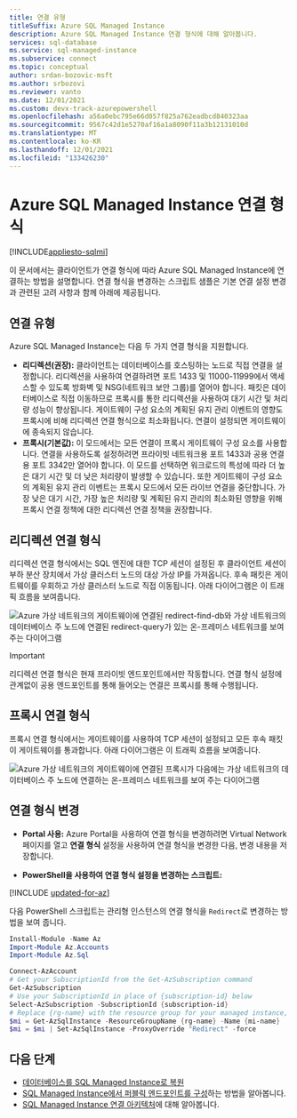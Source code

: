 ```yaml
---
title: 연결 유형
titleSuffix: Azure SQL Managed Instance
description: Azure SQL Managed Instance 연결 형식에 대해 알아봅니다.
services: sql-database
ms.service: sql-managed-instance
ms.subservice: connect
ms.topic: conceptual
author: srdan-bozovic-msft
ms.author: srbozovi
ms.reviewer: vanto
ms.date: 12/01/2021
ms.custom: devx-track-azurepowershell
ms.openlocfilehash: a56a0ebc795e66d057f825a762eadbcd840323aa
ms.sourcegitcommit: 9567c42d1e5270af16a1a8090f11a3b12131010d
ms.translationtype: MT
ms.contentlocale: ko-KR
ms.lasthandoff: 12/01/2021
ms.locfileid: "133426230"
---
```

# <a name="azure-sql-managed-instance-connection-types"></a>Azure SQL Managed Instance 연결 형식
[!INCLUDE[appliesto-sqlmi](../includes/appliesto-sqlmi.md)]

이 문서에서는 클라이언트가 연결 형식에 따라 Azure SQL Managed Instance에 연결하는 방법을 설명합니다. 연결 형식을 변경하는 스크립트 샘플은 기본 연결 설정 변경과 관련된 고려 사항과 함께 아래에 제공됩니다.

## <a name="connection-types"></a>연결 유형

Azure SQL Managed Instance는 다음 두 가지 연결 형식을 지원합니다.

- **리디렉션(권장):** 클라이언트는 데이터베이스를 호스팅하는 노드로 직접 연결을 설정합니다. 리디렉션을 사용하여 연결하려면 포트 1433 및 11000-11999에서 액세스할 수 있도록 방화벽 및 NSG(네트워크 보안 그룹)를 열어야 합니다. 패킷은 데이터베이스로 직접 이동하므로 프록시를 통한 리디렉션을 사용하여 대기 시간 및 처리량 성능이 향상됩니다. 게이트웨이 구성 요소의 계획된 유지 관리 이벤트의 영향도 프록시에 비해 리디렉션 연결 형식으로 최소화됩니다. 연결이 설정되면 게이트웨이에 종속되지 않습니다. 
- **프록시(기본값):** 이 모드에서는 모든 연결이 프록시 게이트웨이 구성 요소를 사용합니다. 연결을 사용하도록 설정하려면 프라이빗 네트워크용 포트 1433과 공용 연결용 포트 3342만 열어야 합니다. 이 모드를 선택하면 워크로드의 특성에 따라 더 높은 대기 시간 및 더 낮은 처리량이 발생할 수 있습니다. 또한 게이트웨이 구성 요소의 계획된 유지 관리 이벤트는 프록시 모드에서 모든 라이브 연결을 중단합니다. 가장 낮은 대기 시간, 가장 높은 처리량 및 계획된 유지 관리의 최소화된 영향을 위해 프록시 연결 정책에 대한 리디렉션 연결 정책을 권장합니다.

## <a name="redirect-connection-type"></a>리디렉션 연결 형식

리디렉션 연결 형식에서는 SQL 엔진에 대한 TCP 세션이 설정된 후 클라이언트 세션이 부하 분산 장치에서 가상 클러스터 노드의 대상 가상 IP를 가져옵니다. 후속 패킷은 게이트웨이를 우회하고 가상 클러스터 노드로 직접 이동됩니다. 아래 다이어그램은 이 트래픽 흐름을 보여줍니다.

![Azure 가상 네트워크의 게이트웨이에 연결된 redirect-find-db와 가상 네트워크의 데이터베이스 주 노드에 연결된 redirect-query가 있는 온-프레미스 네트워크를 보여 주는 다이어그램](./media/connection-types-overview/redirect.png)

> [!IMPORTANT]
> 리디렉션 연결 형식은 현재 프라이빗 엔드포인트에서만 작동합니다. 연결 형식 설정에 관계없이 공용 엔드포인트를 통해 들어오는 연결은 프록시를 통해 수행됩니다.

## <a name="proxy-connection-type"></a>프록시 연결 형식

프록시 연결 형식에서는 게이트웨이를 사용하여 TCP 세션이 설정되고 모든 후속 패킷이 게이트웨이를 통과합니다. 아래 다이어그램은 이 트래픽 흐름을 보여줍니다.

![Azure 가상 네트워크의 게이트웨이에 연결된 프록시가 다음에는 가상 네트워크의 데이터베이스 주 노드에 연결하는 온-프레미스 네트워크를 보여 주는 다이어그램](./media/connection-types-overview/proxy.png)

## <a name="changing-connection-type"></a>연결 형식 변경

- **Portal 사용:** Azure Portal을 사용하여 연결 형식을 변경하려면 Virtual Network 페이지를 열고 **연결 형식** 설정을 사용하여 연결 형식을 변경한 다음, 변경 내용을 저장합니다.

- **PowerShell을 사용하여 연결 형식 설정을 변경하는 스크립트:**

[!INCLUDE [updated-for-az](../../../includes/updated-for-az.md)]

다음 PowerShell 스크립트는 관리형 인스턴스의 연결 형식을 `Redirect`로 변경하는 방법을 보여 줍니다.

```powershell
Install-Module -Name Az
Import-Module Az.Accounts
Import-Module Az.Sql

Connect-AzAccount
# Get your SubscriptionId from the Get-AzSubscription command
Get-AzSubscription
# Use your SubscriptionId in place of {subscription-id} below
Select-AzSubscription -SubscriptionId {subscription-id}
# Replace {rg-name} with the resource group for your managed instance, and replace {mi-name} with the name of your managed instance
$mi = Get-AzSqlInstance -ResourceGroupName {rg-name} -Name {mi-name}
$mi = $mi | Set-AzSqlInstance -ProxyOverride "Redirect" -force
```

## <a name="next-steps"></a>다음 단계

- [데이터베이스를 SQL Managed Instance로 복원](restore-sample-database-quickstart.md)
- [SQL Managed Instance에서 퍼블릭 엔드포인트를 구성](public-endpoint-configure.md)하는 방법을 알아봅니다.
- [SQL Managed Instance 연결 아키텍처](connectivity-architecture-overview.md)에 대해 알아봅니다.

